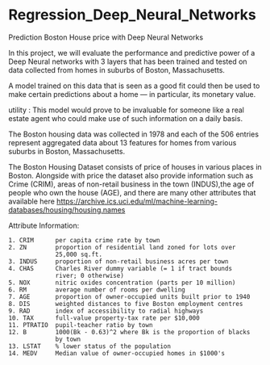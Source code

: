 # Regression_Deep_Neural_Networks
Prediction Boston House price with Deep Neural Networks 


In this project, we will evaluate the performance and predictive power of a Deep Neural networks with 3 layers
that has been trained and tested on data collected from homes in suburbs of Boston, Massachusetts.

A model trained on this data that is seen as a good fit could then be used to make certain predictions about 
a home — in particular, its monetary value.

utility : This model would prove to be invaluable for someone like a real estate agent who could make use 
of such information on a daily basis.

The Boston housing data was collected in 1978 and each of the 506 entries represent aggregated data about 13 features 
for homes from various suburbs in Boston, Massachusetts.

The Boston Housing Dataset consists of price of houses in various places in Boston. Alongside with price
the dataset also provide information such as Crime (CRIM), areas of non-retail business in the town (INDUS),the age of people 
who own the house (AGE), and there are many other attributes that available here https://archive.ics.uci.edu/ml/machine-learning-databases/housing/housing.names

Attribute Information:

    1. CRIM      per capita crime rate by town
    2. ZN        proportion of residential land zoned for lots over 
                 25,000 sq.ft.
    3. INDUS     proportion of non-retail business acres per town
    4. CHAS      Charles River dummy variable (= 1 if tract bounds 
                 river; 0 otherwise)
    5. NOX       nitric oxides concentration (parts per 10 million)
    6. RM        average number of rooms per dwelling
    7. AGE       proportion of owner-occupied units built prior to 1940
    8. DIS       weighted distances to five Boston employment centres
    9. RAD       index of accessibility to radial highways
    10. TAX      full-value property-tax rate per $10,000
    11. PTRATIO  pupil-teacher ratio by town
    12. B        1000(Bk - 0.63)^2 where Bk is the proportion of blacks 
                 by town
    13. LSTAT    % lower status of the population
    14. MEDV     Median value of owner-occupied homes in $1000's
    



